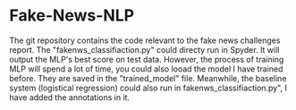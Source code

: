 # Fake-News-NLP
The git repository contains the code relevant to the fake news challenges report. The "fakenws_classifiaction.py" could directy run in Spyder. It will output the MLP's best score on test data. However, the process of training MLP will spend 
a lot of time, you could also looad the model I have trained before. They are saved in the "trained_model" file. Meanwhile,
the baseline system (logistical regression) could also run in fakenws_classifiaction.py", I have added the annotations in it.
